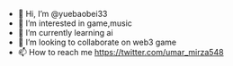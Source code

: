 - 👋 Hi, I’m @yuebaobei33
- 👀 I’m interested in game,music
- 🌱 I’m currently learning ai
- 💞️ I’m looking to collaborate on web3 game
- 📫 How to reach me https://twitter.com/umar_mirza548

<!---
yuebaobei33/yuebaobei33 is a ✨ special ✨ repository because its `README.md` (this file) appears on your GitHub profile.
You can click the Preview link to take a look at your changes.
--->
